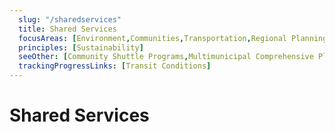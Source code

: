 ```yaml
---
  slug: "/sharedservices"
  title: Shared Services
  focusAreas: [Environment,Communities,Transportation,Regional Planning]
  principles: [Sustainability]
  seeOther: [Community Shuttle Programs,Multimunicipal Comprehensive Plans]
  trackingProgressLinks: [Transit Conditions]
---
```

# Shared Services